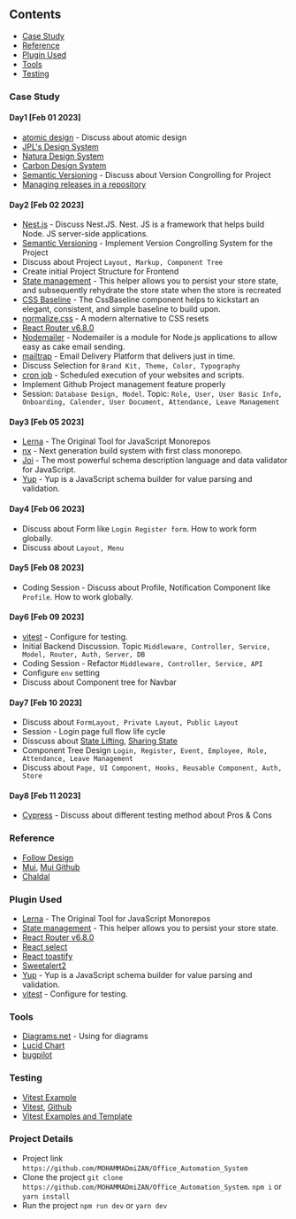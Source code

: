 ## Contents
* [Case Study](#case-study)
* [Reference](#reference)
* [Plugin Used](#plugin-used)
* [Tools](#tools)
* [Testing](#testing)

### Case Study 

#### Day1 [Feb 01 2023]
- [atomic design](https://bradfrost.com/blog/post/atomic-web-design/) - Discuss about atomic design
- [JPL's Design System](https://nasa-jpl.github.io/explorer-1/?path=/story/introduction--page)
- [Natura Design System](https://natds-rn.natura.design/?path=/story/documentation-changelog--page)
- [Carbon Design System](https://carbondesignsystem.com/)
- [Semantic Versioning](https://semver.org/) - Discuss about Version Congrolling for Project
- [Managing releases in a repository](https://docs.github.com/en/repositories/releasing-projects-on-github/managing-releases-in-a-repository)

#### Day2 [Feb 02 2023]
- [Nest.js](https://nestjs.com/) - Discuss Nest.JS.  Nest. JS is a framework that helps build Node. JS server-side applications. 
- [Semantic Versioning](https://semver.org/) - Implement Version Congrolling System for the Project
- Discuss about Project `Layout, Markup, Component Tree`
- Create initial Project Structure for Frontend
- [State management](https://easy-peasy.vercel.app/docs/api/persist.html) - This helper allows you to persist your store state, and subsequently rehydrate the store state when the store is recreated
- [CSS Baseline](https://mui.com/material-ui/react-css-baseline/) - The CssBaseline component helps to kickstart an elegant, consistent, and simple baseline to build upon.
- [normalize.css](https://github.com/necolas/normalize.css) - A modern alternative to CSS resets
- [React Router v6.8.0](https://reactrouter.com/en/main)
- [Nodemailer](https://nodemailer.com/about/) - Nodemailer is a module for Node.js applications to allow easy as cake email sending.
- [mailtrap](https://mailtrap.io/) - Email Delivery Platform that delivers just in time.
- Discuss Selection for `Brand Kit, Theme, Color, Typography`
- [cron job](https://cron-job.org/en/) - Scheduled execution of your websites and scripts.
- Implement Github Project management feature properly
- Session: `Database Design, Model`. Topic: `Role, User, User Basic Info, Onboarding, Calender, User Document, Attendance, Leave Management` 

#### Day3 [Feb 05 2023]
- [Lerna](https://lerna.js.org/) - The Original Tool for JavaScript Monorepos
- [nx](https://nx.dev/) - Next generation build system with first class monorepo.
- [Joi](https://www.npmjs.com/package/joi) - The most powerful schema description language and data validator for JavaScript.
- [Yup](https://www.npmjs.com/package/yup) - Yup is a JavaScript schema builder for value parsing and validation.

#### Day4 [Feb 06 2023]
- Discuss about Form like `Login Register form`. How to work form globally. 
- Discuss about `Layout, Menu` 

#### Day5 [Feb 08 2023]
- Coding Session - Discuss about Profile, Notification Component like `Profile`. How to work globally. 

#### Day6 [Feb 09 2023]
- [vitest](https://vitest.dev/) - Configure for testing. 
- Initial Backend Discussion. Topic `Middleware, Controller, Service, Model, Router, Auth, Server, DB`
- Coding Session - Refactor `Middleware, Controller, Service, API`
- Configure `env` setting 
- Discuss about Component tree for Navbar

#### Day7 [Feb 10 2023]
- Discuss about `FormLayout, Private Layout, Public Layout`
- Session - Login page full flow life cycle
- Disscuss about [State Lifting](https://reactjs.org/docs/lifting-state-up.html), [Sharing State](https://beta.reactjs.org/learn/sharing-state-between-components)
- Component Tree Design  `Login, Register, Event, Employee, Role, Attendance, Leave Management`
- Discuss about `Page, UI Component, Hooks, Reusable Component, Auth, Store`

#### Day8 [Feb 11 2023]
- [Cypress](https://www.cypress.io/) - Discuss about different testing method about Pros & Cons

### Reference 
- [Follow Design](https://github.com/MOHAMMADmiZAN/dressmart)
- [Mui](https://mui.com/), [Mui Github](https://github.com/mui)
- [Chaldal](https://chaldal.com/)

### Plugin Used
- [Lerna](https://lerna.js.org/) - The Original Tool for JavaScript Monorepos
- [State management](https://easy-peasy.vercel.app/docs/api/persist.html) - This helper allows you to persist your store state.
- [React Router v6.8.0](https://reactrouter.com/en/main)
- [React select](https://react-select.com/home#custom-styles)
- [React toastify](https://www.npmjs.com/package/react-toastify)
- [Sweetalert2](https://sweetalert2.github.io/#download)
- [Yup](https://www.npmjs.com/package/yup) - Yup is a JavaScript schema builder for value parsing and validation.
- [vitest](https://vitest.dev/) - Configure for testing.

### Tools
- [Diagrams.net](https://www.diagrams.net/) - Using for diagrams
- [Lucid Chart](https://www.lucidchart.com/pages/)
- [bugpilot](https://www.bugpilot.io/)

### Testing
- [Vitest Example](https://github.com/vitest-dev/vitest/tree/main/examples)
- [Vitest](https://vitest.dev/guide/), [Github](https://github.com/vitest-dev/vitest)
- [Vitest Examples and Template](https://codesandbox.io/examples/package/vitest)

### Project Details
- Project link `https://github.com/MOHAMMADmiZAN/Office_Automation_System`
- Clone the project `git clone https://github.com/MOHAMMADmiZAN/Office_Automation_System`. `npm i` or `yarn install`
- Run the project `npm run dev` or `yarn dev`

